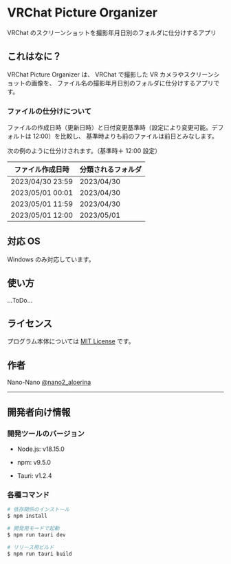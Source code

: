# VRChat Picture Organizer

VRChat のスクリーンショットを撮影年月日別のフォルダに仕分けするアプリ

## これはなに？

VRChat Picture Organizer は、
VRChat で撮影した VR カメラやスクリーンショットの画像を、
ファイル名の撮影年月日別のフォルダに仕分けするアプリです。

### ファイルの仕分けについて

ファイルの作成日時（更新日時）と日付変更基準時（設定により変更可能。デフォルトは 12:00）を比較し、
基準時よりも前のファイルは前日とみなします。

次の例のように仕分けされます。（基準時＋ 12:00 設定）

| ファイル作成日時 | 分類されるフォルダ |
| ---------------- | ------------------ |
| 2023/04/30 23:59 | 2023/04/30         |
| 2023/05/01 00:01 | 2023/04/30         |
| 2023/05/01 11:59 | 2023/04/30         |
| 2023/05/01 12:00 | 2023/05/01         |

## 対応 OS

Windows のみ対応しています。

## 使い方

...ToDo...

## ライセンス

プログラム本体については [MIT License](https://github.com/tcnksm/tool/blob/master/LICENCE) です。

## 作者

Nano-Nano
[@nano2_aloerina](https://twitter.com/nano2_aloerina)

---

## 開発者向け情報

### 開発ツールのバージョン

- Node.js: v18.15.0
- npm: v9.5.0

- Tauri: v1.2.4

### 各種コマンド

```bash
# 依存関係のインストール
$ npm install

# 開発用モードで起動
$ npm run tauri dev

# リリース用ビルド
$ npm run tauri build
```
